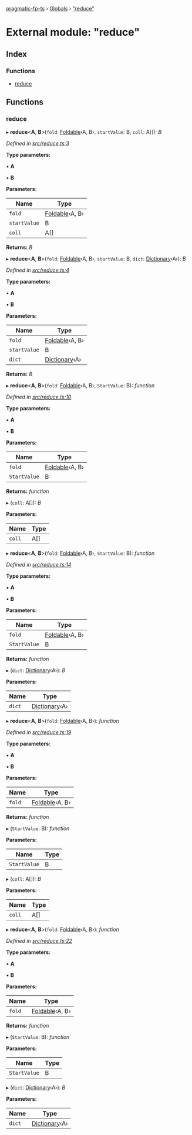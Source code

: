 [pragmatic-fp-ts](../README.md) › [Globals](../globals.md) › ["reduce"](_reduce_.md)

# External module: "reduce"

## Index

### Functions

* [reduce](_reduce_.md#reduce)

## Functions

###  reduce

▸ **reduce**<**A**, **B**>(`fold`: [Foldable](_types_.md#foldable)‹A, B›, `startValue`: B, `coll`: A[]): *B*

*Defined in [src/reduce.ts:3](https://github.com/hermann-p/pragmatic-fp-ts/blob/44257be/src/reduce.ts#L3)*

**Type parameters:**

▪ **A**

▪ **B**

**Parameters:**

Name | Type |
------ | ------ |
`fold` | [Foldable](_types_.md#foldable)‹A, B› |
`startValue` | B |
`coll` | A[] |

**Returns:** *B*

▸ **reduce**<**A**, **B**>(`fold`: [Foldable](_types_.md#foldable)‹A, B›, `startValue`: B, `dict`: [Dictionary](_types_.md#dictionary)‹A›): *B*

*Defined in [src/reduce.ts:4](https://github.com/hermann-p/pragmatic-fp-ts/blob/44257be/src/reduce.ts#L4)*

**Type parameters:**

▪ **A**

▪ **B**

**Parameters:**

Name | Type |
------ | ------ |
`fold` | [Foldable](_types_.md#foldable)‹A, B› |
`startValue` | B |
`dict` | [Dictionary](_types_.md#dictionary)‹A› |

**Returns:** *B*

▸ **reduce**<**A**, **B**>(`fold`: [Foldable](_types_.md#foldable)‹A, B›, `StartValue`: B): *function*

*Defined in [src/reduce.ts:10](https://github.com/hermann-p/pragmatic-fp-ts/blob/44257be/src/reduce.ts#L10)*

**Type parameters:**

▪ **A**

▪ **B**

**Parameters:**

Name | Type |
------ | ------ |
`fold` | [Foldable](_types_.md#foldable)‹A, B› |
`StartValue` | B |

**Returns:** *function*

▸ (`coll`: A[]): *B*

**Parameters:**

Name | Type |
------ | ------ |
`coll` | A[] |

▸ **reduce**<**A**, **B**>(`fold`: [Foldable](_types_.md#foldable)‹A, B›, `StartValue`: B): *function*

*Defined in [src/reduce.ts:14](https://github.com/hermann-p/pragmatic-fp-ts/blob/44257be/src/reduce.ts#L14)*

**Type parameters:**

▪ **A**

▪ **B**

**Parameters:**

Name | Type |
------ | ------ |
`fold` | [Foldable](_types_.md#foldable)‹A, B› |
`StartValue` | B |

**Returns:** *function*

▸ (`dict`: [Dictionary](_types_.md#dictionary)‹A›): *B*

**Parameters:**

Name | Type |
------ | ------ |
`dict` | [Dictionary](_types_.md#dictionary)‹A› |

▸ **reduce**<**A**, **B**>(`fold`: [Foldable](_types_.md#foldable)‹A, B›): *function*

*Defined in [src/reduce.ts:19](https://github.com/hermann-p/pragmatic-fp-ts/blob/44257be/src/reduce.ts#L19)*

**Type parameters:**

▪ **A**

▪ **B**

**Parameters:**

Name | Type |
------ | ------ |
`fold` | [Foldable](_types_.md#foldable)‹A, B› |

**Returns:** *function*

▸ (`StartValue`: B): *function*

**Parameters:**

Name | Type |
------ | ------ |
`StartValue` | B |

▸ (`coll`: A[]): *B*

**Parameters:**

Name | Type |
------ | ------ |
`coll` | A[] |

▸ **reduce**<**A**, **B**>(`fold`: [Foldable](_types_.md#foldable)‹A, B›): *function*

*Defined in [src/reduce.ts:22](https://github.com/hermann-p/pragmatic-fp-ts/blob/44257be/src/reduce.ts#L22)*

**Type parameters:**

▪ **A**

▪ **B**

**Parameters:**

Name | Type |
------ | ------ |
`fold` | [Foldable](_types_.md#foldable)‹A, B› |

**Returns:** *function*

▸ (`StartValue`: B): *function*

**Parameters:**

Name | Type |
------ | ------ |
`StartValue` | B |

▸ (`dict`: [Dictionary](_types_.md#dictionary)‹A›): *B*

**Parameters:**

Name | Type |
------ | ------ |
`dict` | [Dictionary](_types_.md#dictionary)‹A› |
